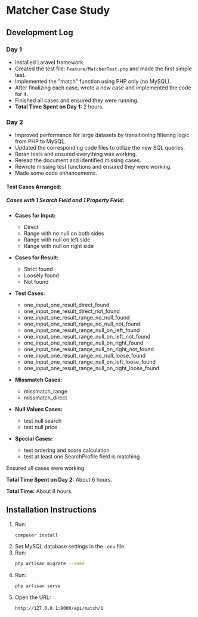 # Matcher Case Study

## Development Log

### Day 1

- Installed Laravel framework.
- Created the test file: `Feature/MatcherTest.php` and made the first simple test.
- Implemented the "match" function using PHP only (no MySQL).
- After finalizing each case, wrote a new case and implemented the code for it.
- Finished all cases and ensured they were running.
- **Total Time Spent on Day 1:** 2 hours.

### Day 2

- Improved performance for large datasets by transitioning filtering logic from PHP to MySQL.
- Updated the corresponding code files to utilize the new SQL queries.
- Reran tests and ensured everything was working.
- Reread the document and identified missing cases.
- Rewrote missing test functions and ensured they were working.
- Made some code enhancements.

#### Test Cases Arranged:

##### Cases with 1 Search Field and 1 Property Field:

- **Cases for Input:**
  - Direct
  - Range with no null on both sides
  - Range with null on left side
  - Range with null on right side

- **Cases for Result:**
  - Strict found
  - Loosely found
  - Not found

- **Test Cases:**
  - one_input_one_result_direct_found
  - one_input_one_result_direct_not_found
  - one_input_one_result_range_no_null_found
  - one_input_one_result_range_no_null_not_found
  - one_input_one_result_range_null_on_left_found
  - one_input_one_result_range_null_on_left_not_found
  - one_input_one_result_range_null_on_right_found
  - one_input_one_result_range_null_on_right_not_found
  - one_input_one_result_range_no_null_loose_found
  - one_input_one_result_range_null_on_left_loose_found
  - one_input_one_result_range_null_on_right_loose_found

- **Missmatch Cases:**
  - missmatch_range
  - missmatch_direct

- **Null Values Cases:**
  - test null search
  - test null price

- **Special Cases:**
  - test ordering and score calculation
  - test at least one SearchProfile field is matching

Ensured all cases were working.

**Total Time Spent on Day 2:** About 6 hours.

**Total Time:** About 8 hours.

## Installation Instructions

1. Run:
    ```sh
    composer install
    ```
2. Set MySQL database settings in the `.env` file.
3. Run:
    ```sh
    php artisan migrate --seed
    ```
4. Run:
    ```sh
    php artisan serve
    ```
5. Open the URL:
    ```sh
    http://127.0.0.1:8000/api/match/1
    ```
